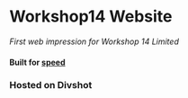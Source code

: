 # Workshop14 Website
*First web impression for Workshop 14 Limited*

#### Built for [speed](https://developers.google.com/speed/pagespeed/insights/?url=development.workshop14.divshot.io)

### Hosted on Divshot

